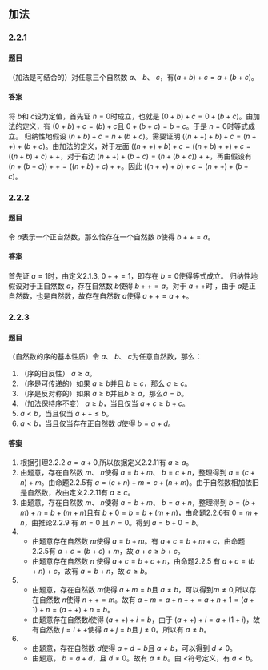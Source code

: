 ## 加法

### 2.2.1

#### 题目
（加法是可结合的）对任意三个自然数  $a$、 $b$、 $c$，有$(a+b)+c=a+(b+c)$。

#### 答案
将 $b$和  $c$设为定值，首先证 $n=0$时成立，也就是 $(0+b)+c=0+(b+c)$。由加法的定义，有 $(0+b)+c=(b)+c$且 $0+(b+c)=b+c$。于是 $n=0$时等式成立。
归纳性地假设 $(n+b)+c=n+(b+c)$。需要证明 $((n++)+b)+c=(n++)+(b+c)$。由加法的定义，对于左面 $((n++)+b)+c=((n+b)++)+c=((n+b)+c)++$，对于右边 $(n++)+(b+c)=(n+(b+c))++$，再由假设有 $(n+(b+c))++=((n+b)+c)++$。因此 $((n++)+b)+c=(n++)+(b+c)$。

### 2.2.2

#### 题目
令 $a$表示一个正自然数，那么恰存在一个自然数 $b$使得 $b++=a$。

#### 答案
首先证 $a=1$时，由定义2.1.3, $0++=1$，即存在 $b=0$使得等式成立。
归纳性地假设对于正自然数 $a$，存在自然数 $b$使得 $b++=a$。对于 $a++$时 ，由于 $a$是正自然数，也是自然数，故存在自然数 $a$使得 $a++=a++$。

### 2.2.3

#### 题目
（自然数的序的基本性质）令 $a$、 $b$、 $c$为任意自然数，那么：
1. （序的自反性） $a\geqslant a$。
2. （序是可传递的）如果 $a\geqslant b$并且 $b \geqslant c$，那么 $a\geqslant c$。
3. （序是反对称的）如果 $a\geqslant b$并且$b\geqslant a$，那么$a=b$。
4. （加法保持序不变） $a\geqslant b$，当且仅当 $a+c\geqslant b+c$。
5.  $a < b$，当且仅当 $a++\leqslant b$。
6.  $a < b$，当且仅当存在正自然数 $d$使得 $b=a+d$。

#### 答案
1. 根据引理2.2.2 $a=a+0$,所以依据定义2.2.11有 $a\geqslant a$。
2. 由题意，存在自然数 $m$、 $n$使得 $a=b+m$、 $b= c+n$，整理得到 $a=(c+n)+m$。由命题2.2.5有 $a=(c+n)+m=c+(n+m)$。由于自然数相加依旧是自然数，故由定义2.2.11有 $a \geqslant c$。
3. 由题意，存在自然数 $m$、 $n$使得 $a=b+m$、 $b=a+n$，整理得到 $b=(b+m)+n=b+(m+n)$且有 $b+0=b=b+(m+n)$，由命题2.2.6有 $0=m+n$，由推论2.2.9 有 $m=0$ 且 $n=0$。得到 $a = b+0=b$。
4. - 由题意存在自然数 $m$使得 $a=b+m$。有 $a+c=b+m+c$，由命题2.2.5有 $a+c=(b+c)+m$，故 $a+c \geqslant b+c$。
   - 由题意存在自然数 $n$ 使得 $a+c=b+c+n$，由命题2.2.5 有 $a+c =(b+n)+c$，故有 $a=b+n$，故 $a\geqslant b$。
5. - 由题意，存在自然数 $m$使得 $a+m=b$且 $a\neq b$，可以得到$m\neq 0$,所以存在自然数 $n$使得 $n++ = m$。故有 $a+m=a+ n++=a+n+1=(a+1)+n=(a++)+n=b$。
   - 由题意存在自然数$i$使得 $(a++) + i = b$，由于 $(a++) +i=a+(1+i)$，故有自然数 $j=i++$使得 $a+j=b$且 $j\neq 0$。所以有 $a\neq b$。
6. - 由题意，存在自然数 $d$使得 $a+d=b$且 $a\neq b$，可以得到 $d\neq 0$。
   - 由题意， $b=a+d$，且 $d \neq 0$。故有 $a\neq b$。由 $<$符号定义，有 $a<b$。